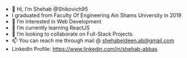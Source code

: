 - 👋 Hi, I’m Shehab @Shikovich95 
- I graduated from Faculty Of Engineering Ain Shams University in 2019
- 👀 I’m interested in Web Development
- 🌱 I’m currently learning ReactJS
- 💞️ I’m looking to collaborate on Full-Stack Projects.
- 📫 You can reach me through mail @ shehabeldeen.ab@gmail.com
- LinkedIn Profile: https://www.linkedin.com/in/shehab-abbas

<!---
Shikovich95/Shikovich95 is a ✨ special ✨ repository because its `README.md` (this file) appears on your GitHub profile.
You can click the Preview link to take a look at your changes.
--->
